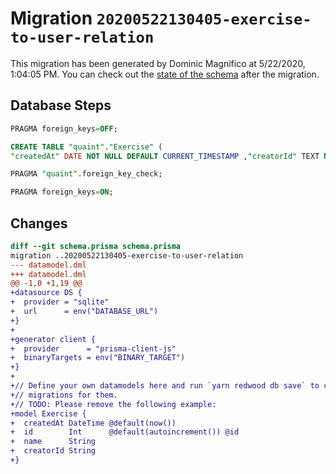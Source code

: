# Migration `20200522130405-exercise-to-user-relation`

This migration has been generated by Dominic Magnifico at 5/22/2020, 1:04:05 PM.
You can check out the [state of the schema](./schema.prisma) after the migration.

## Database Steps

```sql
PRAGMA foreign_keys=OFF;

CREATE TABLE "quaint"."Exercise" (
"createdAt" DATE NOT NULL DEFAULT CURRENT_TIMESTAMP ,"creatorId" TEXT NOT NULL  ,"id" INTEGER NOT NULL  PRIMARY KEY AUTOINCREMENT,"name" TEXT NOT NULL  )

PRAGMA "quaint".foreign_key_check;

PRAGMA foreign_keys=ON;
```

## Changes

```diff
diff --git schema.prisma schema.prisma
migration ..20200522130405-exercise-to-user-relation
--- datamodel.dml
+++ datamodel.dml
@@ -1,0 +1,19 @@
+datasource DS {
+  provider = "sqlite"
+  url      = env("DATABASE_URL")
+}
+
+generator client {
+  provider      = "prisma-client-js"
+  binaryTargets = env("BINARY_TARGET")
+}
+
+// Define your own datamodels here and run `yarn redwood db save` to create
+// migrations for them.
+// TODO: Please remove the following example:
+model Exercise {
+  createdAt DateTime @default(now())
+  id        Int      @default(autoincrement()) @id
+  name      String
+  creatorId String
+}
```


